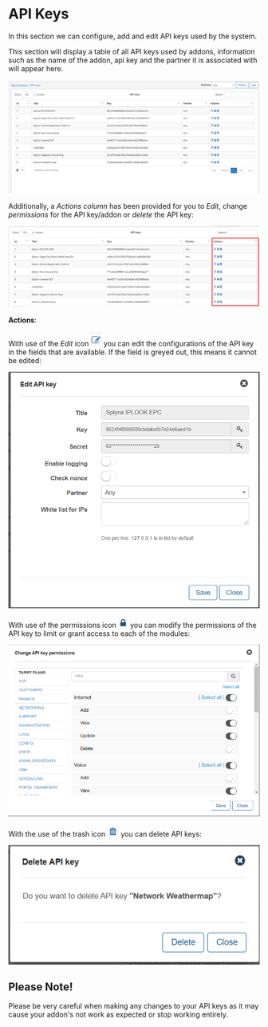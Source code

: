 API Keys
==================

In this section we can configure, add and edit API keys used by the system.


This section will display a table of all API keys used by addons, information such as the name of the addon, api key and the partner it is associated with will appear here.

![API Keys](api_key1.png)

Additionally, a *Actions column* has been provided for you to *Edit*, change *permissions* for the API key/addon or *delete* the API key:

![API Keys](api_key2.png)

**Actions**:

With use of the *Edit* icon <icon class="image-icon">![Edit](edit_icon.png)</icon> you can edit the configurations of the API key in the fields that are available. If the field is greyed out, this means it cannot be edited:

![API Keys](edit.png)

With use of the permissions icon <icon class="image-icon">![permissions](perm_icon.png)</icon> you can modify the permissions of the API key to limit or grant access to each of the modules:

![API Keys](permissions.png)


With the use of the trash icon <icon class="image-icon">![delete](delete_icon.png)</icon>
you can delete API keys:

![API Keys](delete.png)

## Please Note!

Please be very careful when making any changes to your API keys as it may cause your addon's not work as expected or stop working entirely.
